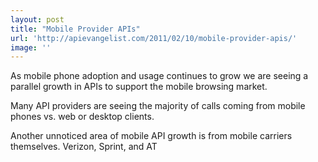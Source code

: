 ```yaml
---
layout: post
title: "Mobile Provider APIs"
url: 'http://apievangelist.com/2011/02/10/mobile-provider-apis/'
image: ''
---
```


As mobile phone adoption and usage continues to grow we are seeing a parallel growth in APIs to support the mobile browsing market.

Many API providers are seeing the majority of calls coming from mobile phones vs. web or desktop clients.

Another unnoticed area of mobile API growth is from mobile carriers themselves. Verizon, Sprint, and AT